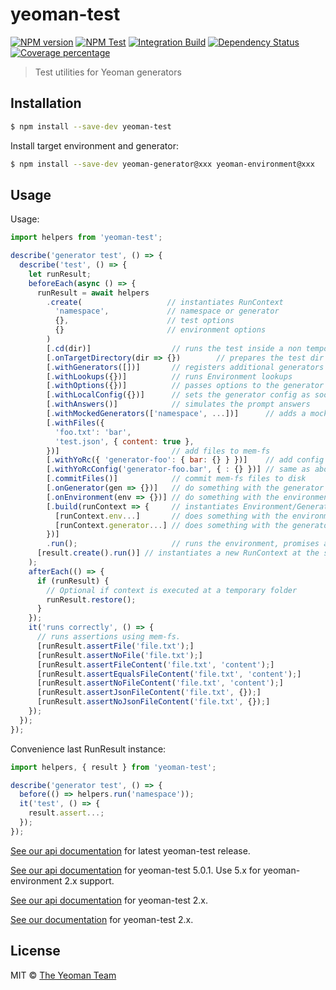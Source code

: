 # yeoman-test

[![NPM version][npm-image]][npm-url]
[![NPM Test](https://github.com/yeoman/yeoman-test/workflows/NPM%20Test/badge.svg)](https://github.com/yeoman/yeoman-test/actions?query=workflow%3A%22NPM+Test%22)
[![Integration Build](https://github.com/yeoman/yeoman-test/workflows/Integration%20Build/badge.svg)](https://github.com/yeoman/yeoman-test/actions?query=workflow%3A%22Integration+Build%22)
[![Dependency Status][daviddm-image]][daviddm-url]
[![Coverage percentage][coveralls-image]][coveralls-url]

> Test utilities for Yeoman generators

## Installation

```sh
$ npm install --save-dev yeoman-test
```

Install target environment and generator:

```sh
$ npm install --save-dev yeoman-generator@xxx yeoman-environment@xxx
```

## Usage

Usage:

```js
import helpers from 'yeoman-test';

describe('generator test', () => {
  describe('test', () => {
    let runResult;
    beforeEach(async () => {
      runResult = await helpers
        .create(                   // instantiates RunContext
          'namespace',             // namespace or generator
          {},                      // test options
          {}                       // environment options
        )
        [.cd(dir)]                  // runs the test inside a non temporary dir
        [.onTargetDirectory(dir => {})        // prepares the test dir
        [.withGenerators([])]       // registers additional generators
        [.withLookups({})]          // runs Environment lookups
        [.withOptions({})]          // passes options to the generator
        [.withLocalConfig({})]      // sets the generator config as soon as it is instantiated
        [.withAnswers()]            // simulates the prompt answers
        [.withMockedGenerators(['namespace', ...])]      // adds a mocked generator to the namespaces
        [.withFiles({
          'foo.txt': 'bar',
          'test.json', { content: true },
        })]                         // add files to mem-fs
        [.withYoRc({ 'generator-foo': { bar: {} } })]    // add config to .yo-rc.json
        [.withYoRcConfig('generator-foo.bar', { : {} })] // same as above
        [.commitFiles()]            // commit mem-fs files to disk
        [.onGenerator(gen => {})]   // do something with the generator
        [.onEnvironment(env => {})] // do something with the environment
        [.build(runContext => {     // instantiates Environment/Generator
          [runContext.env...]       // does something with the environment
          [runContext.generator...] // does something with the generator
        })]
        .run();                     // runs the environment, promises a RunResult
      [result.create().run()] // instantiates a new RunContext at the same directory
    );
    afterEach(() => {
      if (runResult) {
        // Optional if context is executed at a temporary folder
        runResult.restore();
      }
    });
    it('runs correctly', () => {
      // runs assertions using mem-fs.
      [runResult.assertFile('file.txt');]
      [runResult.assertNoFile('file.txt');]
      [runResult.assertFileContent('file.txt', 'content');]
      [runResult.assertEqualsFileContent('file.txt', 'content');]
      [runResult.assertNoFileContent('file.txt', 'content');]
      [runResult.assertJsonFileContent('file.txt', {});]
      [runResult.assertNoJsonFileContent('file.txt', {});]
    });
  });
});
```

Convenience last RunResult instance:

```js
import helpers, { result } from 'yeoman-test';

describe('generator test', () => {
  before(() => helpers.run('namespace'));
  it('test', () => {
    result.assert...;
  });
});
```

[See our api documentation](https://yeoman.github.io/yeoman-test) for latest yeoman-test release.

[See our api documentation](https://yeoman.github.io/yeoman-test/5.0.1) for yeoman-test 5.0.1. Use 5.x for yeoman-environment 2.x support.

[See our api documentation](https://yeoman.github.io/yeoman-test/2.x) for yeoman-test 2.x.

[See our documentation](http://yeoman.io/authoring/testing.html) for yeoman-test 2.x.

## License

MIT © [The Yeoman Team](http://yeoman.io)

[npm-image]: https://badge.fury.io/js/yeoman-test.svg
[npm-url]: https://npmjs.org/package/yeoman-test
[travis-image]: https://travis-ci.org/yeoman/yeoman-test.svg?branch=master
[travis-url]: https://travis-ci.org/yeoman/yeoman-test
[daviddm-image]: https://david-dm.org/yeoman/yeoman-test.svg?theme=shields.io
[daviddm-url]: https://david-dm.org/yeoman/yeoman-test
[coveralls-image]: https://coveralls.io/repos/yeoman/yeoman-test/badge.svg
[coveralls-url]: https://coveralls.io/r/yeoman/yeoman-test
